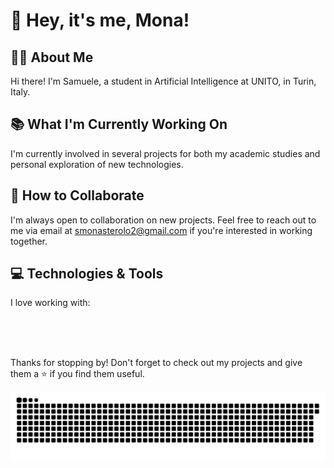 # 👋 Hey, it's me, Mona!

## 👦🏼 About Me
Hi there! I'm Samuele, a student in Artificial Intelligence at UNITO, in Turin, Italy.

## 📚 What I'm Currently Working On
I'm currently involved in several projects for both my academic studies and personal exploration of new technologies.

## 🤝 How to Collaborate
I'm always open to collaboration on new projects. Feel free to reach out to me via email at smonasterolo2@gmail.com if you're interested in working together.

## 💻 Technologies & Tools
I love working with:

<p align="center">
  <img src="https://upload.wikimedia.org/wikipedia/commons/thumb/6/61/HTML5_logo_and_wordmark.svg/2048px-HTML5_logo_and_wordmark.svg.png" alt="" title="" width="60px" style="margin-right: 10px;">
  <img src="https://upload.wikimedia.org/wikipedia/commons/f/f1/Vue.png" alt="" title="" width="60px" style="margin-right: 10px;">
  <img src="https://cdn4.iconfinder.com/data/icons/logos-and-brands/512/181_Java_logo_logos-512.png" alt="" title="" width="60px" style="margin-right: 10px;">
  <img src="https://upload.wikimedia.org/wikipedia/commons/thumb/c/c3/Python-logo-notext.svg/1869px-Python-logo-notext.svg.png" alt="" title="" width="60px" style="margin-right: 10px;">
</p>



<br>
<br>
Thanks for stopping by! Don't forget to check out my projects and give them a ⭐️ if you find them useful.

![snake](https://github.com/Monasterolo21/Monasterolo21/blob/c0a08735b96374cae0afe77f53318108e3572857/snake.svg)
